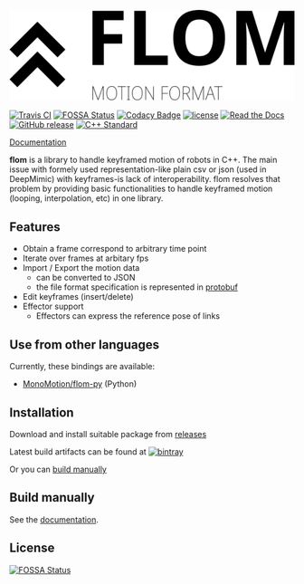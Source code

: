 ![flom](docs/logo.svg)

[![Travis CI](https://img.shields.io/travis/MonoMotion/flom.svg?style=flat-square)](https://travis-ci.org/MonoMotion/flom)
[![FOSSA Status](https://app.fossa.io/api/projects/git%2Bgithub.com%2FDeepL2%2Fflom.svg?type=small)](https://app.fossa.io/projects/git%2Bgithub.com%2FDeepL2%2Fflom?ref=badge_small)
[![Codacy Badge](https://api.codacy.com/project/badge/Grade/37de359208f14aa5ab2e2a67b170335a)](https://www.codacy.com/app/coord-e/flom?utm_source=github.com&amp;utm_medium=referral&amp;utm_content=MonoMotion/flom&amp;utm_campaign=Badge_Grade)
[![license](https://img.shields.io/github/license/MonoMotion/flom.svg?style=flat-square)](COPYING)
[![Read the Docs](https://img.shields.io/readthedocs/flom/develop.svg?style=flat-square)](https://flom.readthedocs.org/)
[![GitHub release](https://img.shields.io/github/release/MonoMotion/flom.svg?style=flat-square)](https://github.com/MonoMotion/flom/releases)
[![C++ Standard](https://img.shields.io/badge/C%2B%2B-17-brightgreen.svg?style=flat-square)](https://isocpp.org/std/status)


[Documentation](https://flom.readthedocs.org/)

**flom** is a library to handle keyframed motion of robots in C++.
The main issue with formely used representation-like plain csv or json (used in DeepMimic) with keyframes-is lack of interoperability.
flom resolves that problem by providing basic functionalities to handle keyframed motion (looping, interpolation, etc) in one library.


## Features

- Obtain a frame correspond to arbitrary time point
- Iterate over frames at arbitary fps
- Import / Export the motion data
   - can be converted to JSON
   - the file format specification is represented in [protobuf](https://github.com/protocolbuffers/protobuf)
- Edit keyframes (insert/delete)
- Effector support
   - Effectors can express the reference pose of links


## Use from other languages

Currently, these bindings are available:

- [MonoMotion/flom-py](https://github.com/MonoMotion/flom-py) (Python)


## Installation

Download and install suitable package from [releases](https://github.com/MonoMotion/flom/releases)

Latest build artifacts can be found at [![bintray](https://img.shields.io/bintray/v/monomotion/flom/latest.svg?style=flat-square)](https://dl.bintray.com/monomotion/flom/)

Or you can [build manually](#build-manually)


## Build manually

See the [documentation](https://flom.readthedocs.io/en/develop/build.html).


## License

[![FOSSA Status](https://app.fossa.io/api/projects/git%2Bgithub.com%2FDeepL2%2Fflom.svg?type=large)](https://app.fossa.io/projects/git%2Bgithub.com%2FDeepL2%2Fflom?ref=badge_large)
